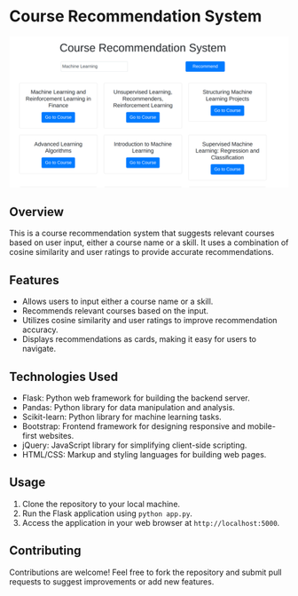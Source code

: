 # Course Recommendation System
![Project Image](image.png)

## Overview
This is a course recommendation system that suggests relevant courses based on user input, either a course name or a skill. It uses a combination of cosine similarity and user ratings to provide accurate recommendations.

## Features
- Allows users to input either a course name or a skill.
- Recommends relevant courses based on the input.
- Utilizes cosine similarity and user ratings to improve recommendation accuracy.
- Displays recommendations as cards, making it easy for users to navigate.

## Technologies Used
- Flask: Python web framework for building the backend server.
- Pandas: Python library for data manipulation and analysis.
- Scikit-learn: Python library for machine learning tasks.
- Bootstrap: Frontend framework for designing responsive and mobile-first websites.
- jQuery: JavaScript library for simplifying client-side scripting.
- HTML/CSS: Markup and styling languages for building web pages.

## Usage
1. Clone the repository to your local machine.
3. Run the Flask application using `python app.py`.
4. Access the application in your web browser at `http://localhost:5000`.

## Contributing
Contributions are welcome! Feel free to fork the repository and submit pull requests to suggest improvements or add new features.


